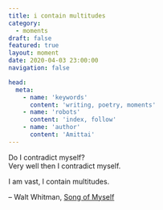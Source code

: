 ```yaml
---
title: i contain multitudes
category:
  - moments
draft: false
featured: true
layout: moment
date: 2020-04-03 23:00:00
navigation: false

head:
  meta:
    - name: 'keywords'
      content: 'writing, poetry, moments'
    - name: 'robots'
      content: 'index, follow'
    - name: 'author'
      content: 'Amittai'
---
```


Do I contradict myself?  
Very well then I contradict myself.  

I am vast, I contain multitudes.

&ndash; Walt Whitman, [Song of Myself](https://www.penguin.co.uk/articles/2020/09/walt-whitman-leaves-of-grass-i-contain-multitudes-twitter-meme)

<!-- more -->
